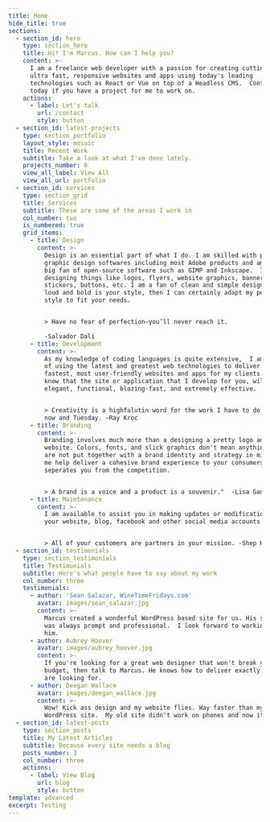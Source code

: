 ```yaml
---
title: Home
hide_title: true
sections:
  - section_id: hero
    type: section_hero
    title: Hi! I'm Marcus. How can I help you?
    content: >-
      I am a freelance web developer with a passion for creating cutting-edge,
      ultra fast, responsive websites and apps using today's leading
      technologies such as React or Vue on top of a Headless CMS.  Contact me
      today if you have a project for me to work on.
    actions:
      - label: Let's talk
        url: /contact
        style: button
  - section_id: latest-projects
    type: section_portfolio
    layout_style: mosaic
    title: Recent Work
    subtitle: Take a look at what I've done lately.
    projects_number: 6
    view_all_label: View All
    view_all_url: portfolio
  - section_id: services
    type: section_grid
    title: Services
    subtitle: These are some of the areas I work in
    col_number: two
    is_numbered: true
    grid_items:
      - title: Design
        content: >-
          Design is an essential part of what I do. I am skilled with popular
          graphic design softwares including most Adobe products and am also a
          big fan of open-source software such as GIMP and Inkscape.  I enjoy
          designing things like logos, flyers, website graphics, banners, menus,
          stickers, buttons, etc. I am a fan of clean and simple designs, but if
          loud and bold is your style, then I can certainly adapt my personal
          style to fit your needs.   


          > Have no fear of perfection—you’ll never reach it.

          -Salvador Dali
      - title: Development
        content: >-
          As my knowledge of coding languages is quite extensive,  I am capable
          of using the latest and greatest web technologies to deliver the
          fastest, most user-friendly websites and apps for my clients.  Just
          know that the site or application that I develop for you, will be
          elegant, functional, blazing-fast, and extremely effective.   


          > Creativity is a highfalutin word for the work I have to do between
          now and Tuesday. –Ray Kroc
      - title: Branding
        content: >-
          Branding involves much more than a designing a pretty logo and a fancy
          website. Colors, fonts, and slick graphics don't mean anything if they
          are not put together with a brand identity and strategy in mind.  Let
          me help deliver a cohesive brand experience to your consumers that
          seperates you from the competition.  


          > A brand is a voice and a product is a souvenir."  -Lisa Gansky
      - title: Maintenance
        content: >-
          I am available to assist you in making updates or modifications to
          your website, blog, facebook and other social media accounts.


          > All of your customers are partners in your mission. -Shep Hyken
  - section_id: testimonials
    type: section_testimonials
    title: Testimonials
    subtitle: Here's what people have to say about my work
    col_number: three
    testimonials:
      - author: 'Sean Salazar, WineTimeFridays.com'
        avatar: images/sean_salazar.jpg
        content: >-
          Marcus created a wonderful WordPress based site for us. His service
          was always prompt and professional.  I look forward to working with
          him.
      - author: Aubrey Hoover
        avatar: images/aubrey_hoover.jpg
        content: >-
          If you're looking for a great web designer that won't break your
          budget, then talk to Marcus. He knows how to deliver exactly what you
          are looking for.
      - author: Deegan Wallace
        avatar: images/deegan_wallace.jpg
        content: >-
          Wow! Kick ass design and my website flies. Way faster than my old
          WordPress site.  My old site didn't work on phones and now it does!
  - section_id: latest-posts
    type: section_posts
    title: My Latest Articles
    subtitle: Because every site needs a blog
    posts_number: 3
    col_number: three
    actions:
      - label: View Blog
        url: blog
        style: button
template: advanced
excerpt: Testing
---
```

